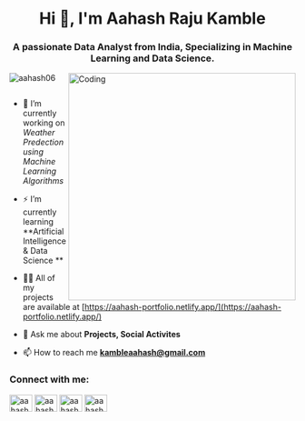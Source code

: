 <h1 align="center">Hi 👋, I'm Aahash Raju Kamble</h1>
<h3 align="center">A passionate Data Analyst from India, Specializing in Machine Learning and Data Science.</h3>
<img align="right" alt="Coding" width="400" src="https://cdn.dribbble.com/users/1162077/screenshots/3848914/programmer.gif">

<p align="left"> <img src="https://komarev.com/ghpvc/?username=aahash06&label=Profile%20views&color=0e75b6&style=flat" alt="aahash06" /> </p>

<p align="left"> <a href="https://twitter.com/" target="blank"><img src="https://img.shields.io/twitter/follow/?logo=twitter&style=for-the-badge" alt="" /></a> </p>

- 🔭 I’m currently working on *Weather Predection using Machine Learning Algorithms*

- ⚡ I’m currently learning **Artificial Intelligence & Data Science **

- 👨‍💻 All of my projects are available at [https://aahash-portfolio.netlify.app/](https://aahash-portfolio.netlify.app/)

- 💬 Ask me about **Projects, Social Activites**

- 📫 How to reach me **kambleaahash@gmail.com**


<h3 align="left">Connect with me:</h3>
<p align="left">
<a href="https://linkedin.com/in/aahash kamble" target="blank"><img align="center" src="https://raw.githubusercontent.com/rahuldkjain/github-profile-readme-generator/master/src/images/icons/Social/linked-in-alt.svg" alt="aahash kamble" height="30" width="40" /></a>
<a href="https://fb.com/aahash kamble" target="blank"><img align="center" src="https://raw.githubusercontent.com/rahuldkjain/github-profile-readme-generator/master/src/images/icons/Social/facebook.svg" alt="aahash kamble" height="30" width="40" /></a>
<a href="https://instagram.com/aahash_06" target="blank"><img align="center" src="https://raw.githubusercontent.com/rahuldkjain/github-profile-readme-generator/master/src/images/icons/Social/instagram.svg" alt="aahash_06" height="30" width="40" /></a>
<a href="https://www.youtube.com/c/aahash kamble" target="blank"><img align="center" src="https://raw.githubusercontent.com/rahuldkjain/github-profile-readme-generator/master/src/images/icons/Social/youtube.svg" alt="aahash kamble" height="30" width="40" /></a>
</p>

